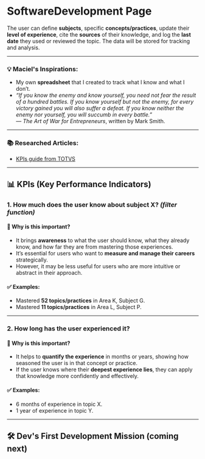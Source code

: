 # SoftwareDevelopment Page  
The user can define **subjects**, specific **concepts/practices**, update their **level of experience**, cite the **sources** of their knowledge, and log the **last date** they used or reviewed the topic. The data will be stored for tracking and analysis.

---

### 💡 Maciel's Inspirations:
- My own **spreadsheet** that I created to track what I know and what I don’t.  
- *“If you know the enemy and know yourself, you need not fear the result of a hundred battles. If you know yourself but not the enemy, for every victory gained you will also suffer a defeat. If you know neither the enemy nor yourself, you will succumb in every battle.”*  
  — *The Art of War for Entrepreneurs*, written by Mark Smith.

---

### 📚 Researched Articles:
- [KPIs guide from TOTVS](https://www.bing.com/search?q=kpis&cvid=0b8e76cfc0a74ac388fe62981cf29952&gs_lcrp=EgRlZGdlKgYIABBFGDkyBggAEEUYOTIGCAEQABhAMgYIAhAAGEAyBggDEAAYQDIGCAQQABhAMgYIBRAAGEAyBggGEAAYQDIGCAcQABhAMgYICBAAGEDSAQgyMzUwajBqMagCALACAA&FORM=ANAB01&PC=U531)

---

## 📊 KPIs (Key Performance Indicators)

### 1. **How much does the user know about subject X?** *(filter function)*  
#### 📌 Why is this important?
- It brings **awareness** to what the user should know, what they already know, and how far they are from mastering those experiences.  
- It’s essential for users who want to **measure and manage their careers** strategically.  
- However, it may be less useful for users who are more intuitive or abstract in their approach.

#### ✅ Examples:
- Mastered **52 topics/practices** in Area K, Subject G.  
- Mastered **11 topics/practices** in Area L, Subject P.

---

### 2. **How long has the user experienced it?**  
#### 📌 Why is this important?
- It helps to **quantify the experience** in months or years, showing how seasoned the user is in that concept or practice.  
- If the user knows where their **deepest experience lies**, they can apply that knowledge more confidently and effectively.

#### ✅ Examples:
- 6 months of experience in topic X.  
- 1 year of experience in topic Y.

---

## 🛠️ Dev's First Development Mission (coming next)
